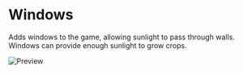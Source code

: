 # Windows

Adds windows to the game, allowing sunlight to pass through walls. Windows can provide enough sunlight to grow crops.

![Preview](https://s8.postimg.org/iqfvahpwl/Preview.png)